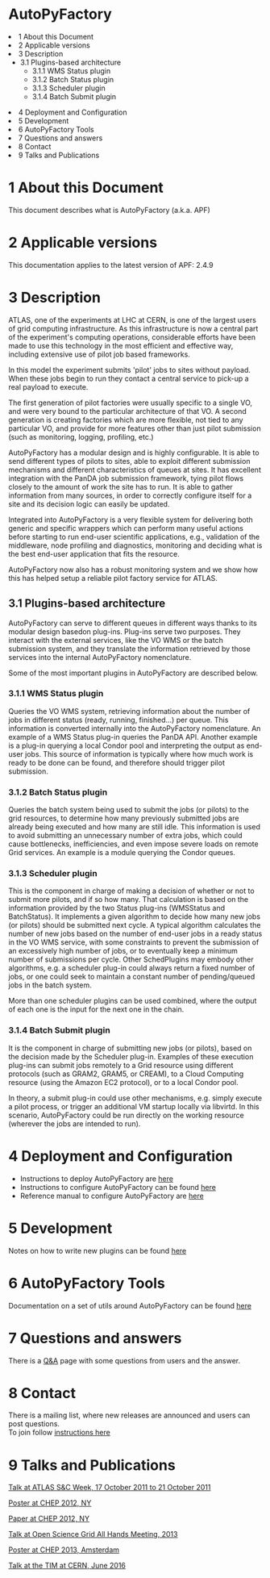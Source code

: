 </div>
<br>
<br>
<br>
<br>
<br>
<br>
<br>
<br>
<br>
<br>
<h1><a name="AutoPyFactory"></a> AutoPyFactory </h1>
<li> 1  About this Document</a>
</li> <li> 2  Applicable versions</a>
</li> <li> 3  Description</a> <ul>
<li> 3.1  Plugins-based architecture</a> <ul>
<li> 3.1.1 WMS Status plugin</a>
</li> <li> 3.1.2  Batch Status plugin</a>
</li> <li> 3.1.3  Scheduler plugin</a>
</li> <li> 3.1.4  Batch Submit plugin</a>
</li></ul> 
</li></ul> 
</li> <li> 4  Deployment and Configuration</a>
</li> <li> 5  Development</a>
</li> <li> 6  AutoPyFactory Tools</a>
</li> <li> 7  Questions and answers</a>
</li> <li> 8  Contact</a>
</li> <li> 9  Talks and Publications</a>
</li></ul> 
<p />
<h1><a name="1_About_this_Document"></a> 1  About this Document </h1>
<p />
This document describes what is AutoPyFactory (a.k.a. APF)
<p />
<p />
<p />
<h1><a name="2_Applicable_versions"></a> 2  Applicable versions </h1>
<p />
This documentation applies to the latest version of APF: 2.4.9
<p />
<p />
<h1><a name="3_Description"></a> 3  Description </h1>
<p />
ATLAS, one of the experiments at LHC at CERN, is one of the largest users of grid computing infrastructure. As this infrastructure is now a central part of the experiment's computing operations, considerable efforts have been made to use this technology in the most efficient and effective way, including extensive use of pilot job based frameworks.
<p />
In this model the experiment submits 'pilot' jobs to sites without payload. When these jobs begin to run they contact a central service to pick-up a real payload to execute.
<p />
The first generation of pilot factories were usually specific to a single VO, and were very bound to the particular architecture of that VO. A second generation is creating factories which are more flexible, not tied to any particular VO, and provide for more features other than just pilot submission (such as monitoring, logging, profiling, etc.)
<p />
AutoPyFactory has a modular design and is highly configurable. It is able to send different types of pilots to sites, able to exploit different submission mechanisms and different characteristics of queues at sites. It has excellent integration with the PanDA job submission framework, tying pilot flows closely to the amount of work the site has to run. It is able to gather information from many sources, in order to correctly configure itself for a site and its decision logic can easily be updated.
<p />
Integrated into AutoPyFactory is a very flexible system for delivering both generic and specific wrappers which can perform many useful actions before starting to run end-user scientific applications, e.g., validation of the middleware, node profiling and diagnostics, monitoring and deciding what is the best end-user application that fits the resource.
<p />
AutoPyFactory now also has a robust monitoring system and we show how this has helped setup a reliable pilot factory service for ATLAS.
<p />
<h2 class="twikinetRoundedAttachments"><span class="twikinetHeader"><a name="3_1_Plugins_based_architecture"></a> 3.1  Plugins-based architecture </span></h2>
<p />
AutoPyFactory can serve to different queues in different ways thanks to its modular design basedon plug-ins. 
Plug-ins serve two purposes. 
They interact with the external services, like the VO WMS or the batch submission system, 
and they translate the information retrieved by those services into the internal AutoPyFactory nomenclature.
<p />
Some of the most important plugins in AutoPyFactory are described below.
<p />
<h3><a name="3_1_1_WMS_Status_plugin"></a> 3.1.1  WMS Status plugin </h3>
<p />
Queries the VO WMS system, retrieving information about the number of jobs in different status (ready, running, finished...)  per queue.  
This information is converted internally into the AutoPyFactory nomenclature. 
An example of a WMS Status plug-in queries the PanDA API. 
Another example is a plug-in querying a local Condor pool and interpreting the output as end-user jobs. 
This source of information is typically where how much work is ready to be done can be found, 
and therefore should trigger pilot submission.
<p />
<h3><a name="3_1_2_Batch_Status_plugin"></a> 3.1.2  Batch Status plugin </h3>
<p />
<p />
Queries the batch system being used to submit the jobs (or pilots) to the grid resources, 
to determine how many previously submitted jobs are already being executed and how many are still idle.  
This information is used to avoid submitting an unnecessary number of extra jobs, 
which could cause bottlenecks, inefficiencies, and even impose severe loads on remote Grid services. 
An example is a module querying the Condor queues.
<p />
<h3><a name="3_1_3_Scheduler_plugin"></a> 3.1.3  Scheduler plugin </h3>
<p />
This is the component in charge of making a decision of whether or not to submit more pilots, and if so how many. 
That calculation is based on the information provided by the two Status plug-ins (WMSStatus and BatchStatus).  
It implements a given algorithm to decide how many new jobs (or pilots) should be submitted next cycle. 
A typical algorithm calculates the number of new jobs based on the number of end-user jobs in a ready
status in the VO WMS service, with some constraints to prevent the submission of an excessively
high number of jobs, or to eventually keep a minimum number of submissions per cycle.
Other SchedPlugins may embody other algorithms, e.g. a scheduler plug-in could always return a fixed number of jobs, 
or one could seek to maintain a constant number of pending/queued jobs in the batch system.
<p />
More than one scheduler plugins can be used combined, where the output of each one is the input for the next one in the chain.
<p />
<h3><a name="3_1_4_Batch_Submit_plugin"></a> 3.1.4  Batch Submit plugin </h3>
It is the component in charge of submitting new jobs (or pilots),
based on the decision made by the Scheduler plug-in. 
Examples of these execution plug-ins can submit jobs remotely to a Grid resource using different protocols 
(such as GRAM2, GRAM5, or CREAM), 
to a Cloud Computing resource (using the Amazon EC2 protocol), or to a local Condor pool.
<p />
In theory, a submit plug-in could use other mechanisms, 
e.g. simply execute a pilot process,
or trigger an additional VM startup locally via libvirtd. 
In this scenario, AutoPyFactory could be run directly on the working resource (wherever the jobs are intended to run).
<p />
<p />
<h1><a name="4_Deployment_and_Configuration"></a> 4  Deployment and Configuration </h1>
<p /> <ul>
<li> Instructions to deploy AutoPyFactory are <a href="AutoPyFactoryDeployment/" target="_top">here</a>
</li> <li> Instructions to configure AutoPyFactory can be found <a href="AutoPyFactoryConfiguration/" target="_top">here</a>
</li> <li> Reference manual to configure AutoPyFactory are <a href="AutoPyFactoryReferenceManual/" target="_top">here</a>
</li></ul> 
<p />
<h1><a name="5_Development"></a> 5  Development </h1>
<p />
Notes on how to write new plugins can be found <a href="AutoPyFactoryWritePlugins/" target="_top">here</a>
<p />
<h1><a name="6_AutoPyFactory_Tools"></a> 6 AutoPyFactory Tools </h1>
<p />
Documentation on a set of utils around AutoPyFactory can be found <a href="AutoPyFactoryTools/" target="_top">here</a>
<p />
<p />
<h1><a name="7_Questions_and_answers"></a> 7  Questions and answers </h1>
<p />
There is a <a href="AutoPyFactoryQA/" target="_top">Q&amp;A</a> page with some questions from users and the answer.
<p />
<h1><a name="8_Contact"></a> 8  Contact </h1>
<p />
There is a mailing list, where new releases are announced and users can post questions. <br>
To join follow <a href="https://lists.bnl.gov/mailman/listinfo/autopyfactory-l" target="_top">instructions here</a>
<p />
<h1><a name="9_Talks_and_Publications"></a> 9  Talks and Publications </h1>
<p />
<a href="https://indico.cern.ch/getFile.py/access?contribId=15&amp;sessionId=11&amp;resId=0&amp;materialId=slides&amp;confId=119171" target="_top">Talk at ATLAS S&amp;C Week, 17 October 2011 to 21 October 2011</a>
<p />
<a href="https://indico.cern.ch/contributionDisplay.py?contribId=329&amp;sessionId=8&amp;confId=149557" target="_top">Poster at CHEP 2012, NY</a>
<p />
<a href="http://iopscience.iop.org/1742-6596/396/3/032016" target="_top">Paper at CHEP 2012, NY</a>
<p />
<a href="https://indico.fnal.gov/getFile.py/access?contribId=41&amp;sessionId=10&amp;resId=0&amp;materialId=slides&amp;confId=5610" target="_top">Talk at Open Science Grid All Hands Meeting, 2013</a>
<p />
<a href="https://indico.cern.ch/contributionDisplay.py?confId=214784&amp;contribId=280" target="_top">Poster at CHEP 2013, Amsterdam</a>
<p />
<a href="https://indico.cern.ch/event/438205/contributions/2205047/attachments/1291816/1924624/APF_Update_ADC_TIM_June_2016-1.pdf" target="_top">Talk at the TIM at CERN, June 2016</a>

</body>
</html>
